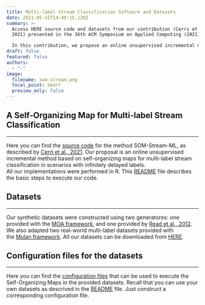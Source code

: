 ```yaml
---
title: Multi-label Stream Classification Software and Datasets
date: 2021-05-15T14:49:15.120Z
summary: >-
  Access HERE source code and datasets from our contribution (Cerri et al.,
  2021) presented in the 36th ACM Symposium on Applied Computing (2021).\

  In this contribution, we propose an online unsupervised incremental method based on self-organizing maps for multi-label stream classification in scenarios with infinitely delayed labels.
draft: false
featured: false
authors:
  - "-"
image:
  filename: som-stream.png
  focal_point: Smart
  preview_only: false
---
```

## A Self-Organizing Map for Multi-label Stream Classification

- - -

Here you can find the [source code](http://www.biomal.ufscar.br/resources/somML/Codes.zip) for the method SOM-Stream-ML, as described by [Cerri et al., 2021](https://doi.org/10.1145/3412841.3441922). Our proposal is an online unsupervised incremental method based on self-organizing maps for multi-label stream classification in scenarios with infinitely delayed labels.\
All our implementations were performed in R. This [README](http://www.biomal.ufscar.br/resources/somML/README.txt) file describes the basic steps to execute our code.

## Datasets

- - -

Our synthetic datasets were constructed using two generatores: one provided with the [MOA framework](https://moa.cms.waikato.ac.nz/), and one provided by [Read et al., 2012](https://link.springer.com/article/10.1007/s10994-012-5279-6). We also adapted two real-world multi-label datasets provided with the [Mulan framework](http://mulan.sourceforge.net/index.html). All our datasets can be downloaded from [HERE](http://www.biomal.ufscar.br/resources/somML/Datasets.zip).

## Configuration files for the datasets

- - -

Here you can find the [configuration files](http://www.biomal.ufscar.br/resources/somML/Config.zip) that can be used to execute the Self-Organizing Maps in the provided datasets. Recall that you can use your own datasets as descrived in the [README](http://www.biomal.ufscar.br/resources/somML/README.txt) file. Just construct a corresponding configuration file.